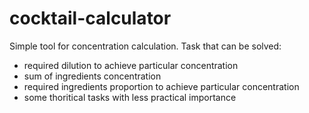 # cocktail-calculator
Simple tool for concentration calculation.
Task that can be solved:
* required dilution to achieve particular concentration
* sum of ingredients  concentration
* required ingredients proportion to achieve particular concentration 
* some thoritical tasks with less practical importance
